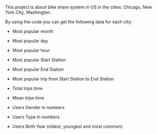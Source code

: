 This project is about bike share system in US in the cities: Chicago, New York City, Washington.

By using the code you can get the following data for each city:

- Most popular month
- Most popular day
- Most popular hour

- Most popular Start Station
- Most popular End Station
- Most popular trip from Start Station to End Station

- Total trips time
- Mean trips time

- Users Gender in numbers
- Users Type in numbers
- Users Birth Year (oldest, youngest and most common)
